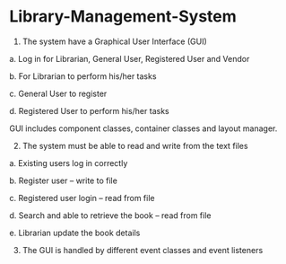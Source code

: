 # Library-Management-System

1. The system have a Graphical User Interface (GUI)

a. Log in for Librarian, General User, Registered User and Vendor
  
b. For Librarian to perform his/her tasks
  
c. General User to register
  
d. Registered User to perform his/her tasks
  
GUI includes component classes, container classes and layout manager.

2. The system must be able to read and write from the text files

a. Existing users log in correctly
  
b. Register user – write to file
  
c. Registered user login – read from file
  
d. Search and able to retrieve the book – read from file
  
e. Librarian update the book details
  
3. The GUI is handled by different event classes and event listeners
